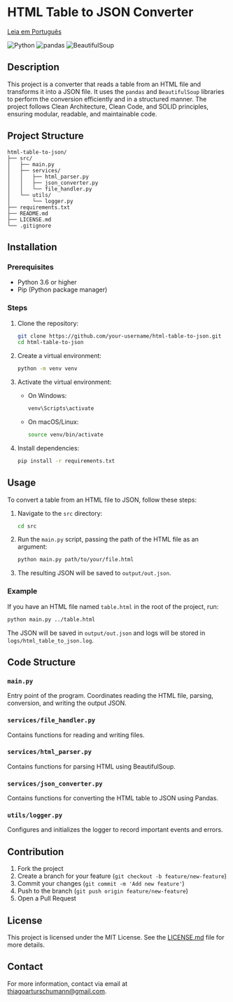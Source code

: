# HTML Table to JSON Converter

[Leia em Português](README-pt.md)

![Python](https://img.shields.io/badge/Python-3.6%2B-blue.svg)
![pandas](https://img.shields.io/badge/pandas-1.x-yellow.svg)
![BeautifulSoup](https://img.shields.io/badge/BeautifulSoup-4.x-green.svg)

## Description

This project is a converter that reads a table from an HTML file and transforms it into a JSON file. It uses the `pandas` and `BeautifulSoup` libraries to perform the conversion efficiently and in a structured manner. The project follows Clean Architecture, Clean Code, and SOLID principles, ensuring modular, readable, and maintainable code.

## Project Structure

```
html-table-to-json/
├── src/
│   ├── main.py
│   ├── services/
│   │   ├── html_parser.py
│   │   ├── json_converter.py
│   │   └── file_handler.py
│   └── utils/
│       └── logger.py
├── requirements.txt
├── README.md
├── LICENSE.md
└── .gitignore
```

## Installation

### Prerequisites

- Python 3.6 or higher
- Pip (Python package manager)

### Steps

1. Clone the repository:

   ```bash
   git clone https://github.com/your-username/html-table-to-json.git
   cd html-table-to-json
   ```

2. Create a virtual environment:

   ```bash
   python -m venv venv
   ```

3. Activate the virtual environment:

   - On Windows:
     ```bash
     venv\Scripts\activate
     ```
   - On macOS/Linux:
     ```bash
     source venv/bin/activate
     ```

4. Install dependencies:
   ```bash
   pip install -r requirements.txt
   ```

## Usage

To convert a table from an HTML file to JSON, follow these steps:

1. Navigate to the `src` directory:

   ```bash
   cd src
   ```

2. Run the `main.py` script, passing the path of the HTML file as an argument:

   ```bash
   python main.py path/to/your/file.html
   ```

3. The resulting JSON will be saved to `output/out.json`.

### Example

If you have an HTML file named `table.html` in the root of the project, run:

```bash
python main.py ../table.html
```

The JSON will be saved in `output/out.json` and logs will be stored in `logs/html_table_to_json.log`.

## Code Structure

### `main.py`

Entry point of the program. Coordinates reading the HTML file, parsing, conversion, and writing the output JSON.

### `services/file_handler.py`

Contains functions for reading and writing files.

### `services/html_parser.py`

Contains functions for parsing HTML using BeautifulSoup.

### `services/json_converter.py`

Contains functions for converting the HTML table to JSON using Pandas.

### `utils/logger.py`

Configures and initializes the logger to record important events and errors.

## Contribution

1. Fork the project
2. Create a branch for your feature (`git checkout -b feature/new-feature`)
3. Commit your changes (`git commit -m 'Add new feature'`)
4. Push to the branch (`git push origin feature/new-feature`)
5. Open a Pull Request

## License

This project is licensed under the MIT License. See the [LICENSE.md](LICENSE.md) file for more details.

## Contact

For more information, contact via email at [thiagoarturschumann@gmail.com](mailto:thiagoarturschumann@gmail.com).
